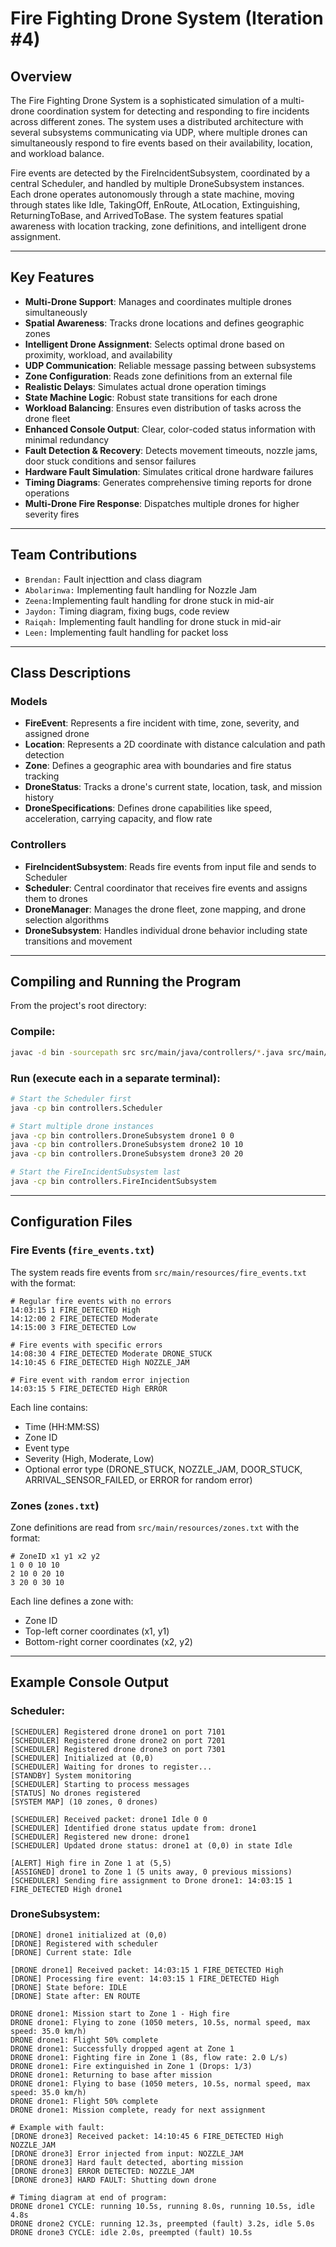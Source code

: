 # Fire Fighting Drone System (Iteration #4)

## Overview

The Fire Fighting Drone System is a sophisticated simulation of a multi-drone coordination system for detecting and responding to fire incidents across different zones. The system uses a distributed architecture with several subsystems communicating via UDP, where multiple drones can simultaneously respond to fire events based on their availability, location, and workload balance.

Fire events are detected by the FireIncidentSubsystem, coordinated by a central Scheduler, and handled by multiple DroneSubsystem instances. Each drone operates autonomously through a state machine, moving through states like Idle, TakingOff, EnRoute, AtLocation, Extinguishing, ReturningToBase, and ArrivedToBase. The system features spatial awareness with location tracking, zone definitions, and intelligent drone assignment.

---

## Key Features

- **Multi-Drone Support**: Manages and coordinates multiple drones simultaneously
- **Spatial Awareness**: Tracks drone locations and defines geographic zones
- **Intelligent Drone Assignment**: Selects optimal drone based on proximity, workload, and availability
- **UDP Communication**: Reliable message passing between subsystems
- **Zone Configuration**: Reads zone definitions from an external file
- **Realistic Delays**: Simulates actual drone operation timings
- **State Machine Logic**: Robust state transitions for each drone
- **Workload Balancing**: Ensures even distribution of tasks across the drone fleet
- **Enhanced Console Output**: Clear, color-coded status information with minimal redundancy
- **Fault Detection & Recovery**: Detects movement timeouts, nozzle jams, door stuck conditions and sensor failures
- **Hardware Fault Simulation**: Simulates critical drone hardware failures
- **Timing Diagrams**: Generates comprehensive timing reports for drone operations
- **Multi-Drone Fire Response**: Dispatches multiple drones for higher severity fires

---
## Team Contributions

- `Brendan:` Fault injecttion and class diagram
- `Abolarinwa:` Implementing fault handling for Nozzle Jam
- `Zeena:`Implementing fault handling for drone stuck in mid-air
- `Jaydon:` Timing diagram, fixing bugs, code review
- `Raiqah:` Implementing fault handling for drone stuck in mid-air
- `Leen:` Implementing fault handling for packet loss


---
## Class Descriptions

### Models
- **FireEvent**: Represents a fire incident with time, zone, severity, and assigned drone
- **Location**: Represents a 2D coordinate with distance calculation and path detection
- **Zone**: Defines a geographic area with boundaries and fire status tracking
- **DroneStatus**: Tracks a drone's current state, location, task, and mission history
- **DroneSpecifications**: Defines drone capabilities like speed, acceleration, carrying capacity, and flow rate

### Controllers
- **FireIncidentSubsystem**: Reads fire events from input file and sends to Scheduler
- **Scheduler**: Central coordinator that receives fire events and assigns them to drones
- **DroneManager**: Manages the drone fleet, zone mapping, and drone selection algorithms
- **DroneSubsystem**: Handles individual drone behavior including state transitions and movement

---

## Compiling and Running the Program

From the project's root directory:

### Compile:
```sh
javac -d bin -sourcepath src src/main/java/controllers/*.java src/main/java/models/*.java
```

### Run (execute each in a separate terminal):

```sh
# Start the Scheduler first
java -cp bin controllers.Scheduler

# Start multiple drone instances
java -cp bin controllers.DroneSubsystem drone1 0 0
java -cp bin controllers.DroneSubsystem drone2 10 10
java -cp bin controllers.DroneSubsystem drone3 20 20

# Start the FireIncidentSubsystem last
java -cp bin controllers.FireIncidentSubsystem
```

---

## Configuration Files

### Fire Events (`fire_events.txt`)

The system reads fire events from `src/main/resources/fire_events.txt` with the format:
```
# Regular fire events with no errors
14:03:15 1 FIRE_DETECTED High
14:12:00 2 FIRE_DETECTED Moderate
14:15:00 3 FIRE_DETECTED Low

# Fire events with specific errors
14:08:30 4 FIRE_DETECTED Moderate DRONE_STUCK
14:10:45 6 FIRE_DETECTED High NOZZLE_JAM

# Fire event with random error injection
14:03:15 5 FIRE_DETECTED High ERROR
```

Each line contains:
- Time (HH:MM:SS)
- Zone ID
- Event type
- Severity (High, Moderate, Low)
- Optional error type (DRONE_STUCK, NOZZLE_JAM, DOOR_STUCK, ARRIVAL_SENSOR_FAILED, or ERROR for random error)

### Zones (`zones.txt`)

Zone definitions are read from `src/main/resources/zones.txt` with the format:
```
# ZoneID x1 y1 x2 y2
1 0 0 10 10
2 10 0 20 10
3 20 0 30 10
```

Each line defines a zone with:
- Zone ID
- Top-left corner coordinates (x1, y1)
- Bottom-right corner coordinates (x2, y2)

---

## Example Console Output

### Scheduler:
```
[SCHEDULER] Registered drone drone1 on port 7101
[SCHEDULER] Registered drone drone2 on port 7201
[SCHEDULER] Registered drone drone3 on port 7301
[SCHEDULER] Initialized at (0,0)
[SCHEDULER] Waiting for drones to register...
[STANDBY] System monitoring
[SCHEDULER] Starting to process messages
[STATUS] No drones registered
[SYSTEM MAP] (10 zones, 0 drones)

[SCHEDULER] Received packet: drone1 Idle 0 0
[SCHEDULER] Identified drone status update from: drone1
[SCHEDULER] Registered new drone: drone1
[SCHEDULER] Updated drone status: drone1 at (0,0) in state Idle

[ALERT] High fire in Zone 1 at (5,5)
[ASSIGNED] drone1 to Zone 1 (5 units away, 0 previous missions)
[SCHEDULER] Sending fire assignment to Drone drone1: 14:03:15 1 FIRE_DETECTED High drone1
```

### DroneSubsystem:
```
[DRONE] drone1 initialized at (0,0)
[DRONE] Registered with scheduler
[DRONE] Current state: Idle

[DRONE drone1] Received packet: 14:03:15 1 FIRE_DETECTED High
[DRONE] Processing fire event: 14:03:15 1 FIRE_DETECTED High
[DRONE] State before: IDLE
[DRONE] State after: EN ROUTE

DRONE drone1: Mission start to Zone 1 - High fire
DRONE drone1: Flying to zone (1050 meters, 10.5s, normal speed, max speed: 35.0 km/h)
DRONE drone1: Flight 50% complete
DRONE drone1: Successfully dropped agent at Zone 1
DRONE drone1: Fighting fire in Zone 1 (8s, flow rate: 2.0 L/s)
DRONE drone1: Fire extinguished in Zone 1 (Drops: 1/3)
DRONE drone1: Returning to base after mission
DRONE drone1: Flying to base (1050 meters, 10.5s, normal speed, max speed: 35.0 km/h)
DRONE drone1: Flight 50% complete
DRONE drone1: Mission complete, ready for next assignment

# Example with fault:
[DRONE drone3] Received packet: 14:10:45 6 FIRE_DETECTED High NOZZLE_JAM
[DRONE drone3] Error injected from input: NOZZLE_JAM
[DRONE drone3] Hard fault detected, aborting mission
[DRONE drone3] ERROR DETECTED: NOZZLE_JAM
[DRONE drone3] HARD FAULT: Shutting down drone

# Timing diagram at end of program:
DRONE drone1 CYCLE: running 10.5s, running 8.0s, running 10.5s, idle 4.8s
DRONE drone2 CYCLE: running 12.3s, preempted (fault) 3.2s, idle 5.0s
DRONE drone3 CYCLE: idle 2.0s, preempted (fault) 10.5s
```



